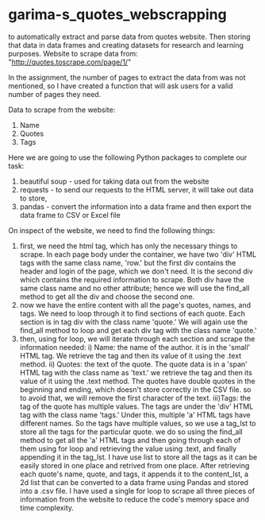 # garima-s_quotes_webscrapping
to automatically extract and parse data from quotes website. Then storing that data in data frames and creating datasets for research and learning purposes.
Website to scrape data from: "http://quotes.toscrape.com/page/1/"


In the assignment, the number of pages to extract the data from was not mentioned, so I have created a function that will ask users for a valid number of pages they need.


Data to scrape from the website:
 1) Name
 2) Quotes 
 3) Tags


 Here we are going to use the following Python packages to complete our task:
 1) beautiful soup - used for taking data out from the website
 2) requests - to send our requests to the HTML server, it will take out data to store, 
 3) pandas - convert the information into a data frame and then export the data frame to CSV or Excel file 
 
 
On inspect of the website, we need to find the following things:
1) first, we need the html tag, which has only the necessary things to scrape. In each page body under the container, we have two 'div' HTML tags with the same class name, 'row.' but the first div contains the header and login of the page, which we don't need. It is the second div which contains the required information to scrape. Both div have the same class name and no other attribute; hence we will use the find_all method to get all the div and choose the second one. 
2) now we have the entire content with all the page's quotes, names, and tags. We need to loop through it to find sections of each quote. Each section is in tag div with the class name 'quote.' We will again use the find_all method to loop and get each div tag with the class name 'quote.' 
3) then, using for loop, we will iterate through each section and scrape the information needed: 
      i) Name: the name of the author. it is in the 'small' HTML tag. We retrieve the tag and then its value of it using the .text method. 
     ii) Quotes: the text of the quote. The quote data is in a 'span' HTML tag with the class name as 'text.' we retrieve the tag and then its value of it using the .text method. The quotes have double quotes in the beginning and ending, which doesn't store correctly in the CSV file. so to avoid that, we will remove the first character of the text.
     iii)Tags: the tag of the quote has multiple values. The tags are under the 'div' HTML tag with the class name 'tags.' Under this, multiple 'a' HTML tags have different names. So the tags have multiple values, so we use a tag_lst to store all the tags for the particular quote. we do so using the find_all method to get all the 'a' HTML tags and then going through each of them using for loop and retrieving the value using .text, and finally appending it in the tag_lst. I have use list to store all the tags as it can be easily stored in one place and retrived from one place.
After retrieving each quote's name, quote, and tags, it appends it to the content_lst, a 2d list that can be converted to a data frame using Pandas and stored into a .csv file.
 I have used a single for loop to scrape all three pieces of information from the website to reduce the code's memory space and time complexity.
